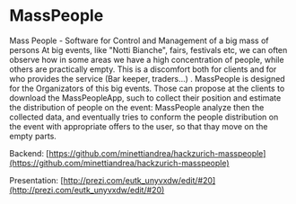 # MassPeople

Mass People - Software for Control and Management of a big mass of persons 
At big events, like "Notti Bianche", fairs, festivals etc, we can often observe how in some areas we have a high concentration of people, while others are practically empty.
This is a discomfort both for clients and for who provides the service (Bar keeper, traders...) .
MassPeople is designed for the Organizators of this big events.
Those can propose at the clients to download the MassPeopleApp, such to collect their position and estimate the distribution of people on the event: MassPeople analyze then the collected data, and eventually tries to conform the people distribution on the event with appropriate offers to the user, so that thay move on the empty parts.

Backend:
[https://github.com/minettiandrea/hackzurich-masspeople](https://github.com/minettiandrea/hackzurich-masspeople)

Presentation:
[http://prezi.com/eutk_unyvxdw/edit/#20](http://prezi.com/eutk_unyvxdw/edit/#20)
